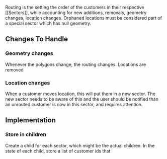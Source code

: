Routing is the setting the order of the customers in their respective [[Sectors]], while accounting for new additions, removals, geometry changes, location changes.  Orphaned locations must be considered part of a special sector which has null geometry.

## Changes To Handle
### Geometry changes
Whenever the polygons change, the routing changes.  Locations are removed


### Location changes
When a customer moves location, this will put them in a new sector.  The new sector needs to be aware of this and the user should be notified than an unrouted customer is now in this sector, and requires attention.

## Implementation
### Store in children
Create a child for each sector, which might be the actual children.
In the state of each child, store a list of customer ids that